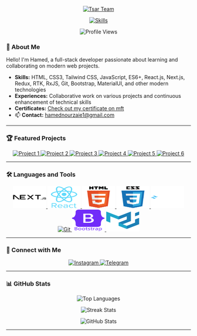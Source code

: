 <!-- Header with Animated Typing Effect -->
<p align="center">
  <a href="https://github.com/hamedmkm">
    <img src="https://readme-typing-svg.demolab.com?font=Fira+Code&size=30&duration=1000&pause=800&color=F70000&center=true&width=435&lines=Tsar+Team" alt="Tsar Team" />
  </a>
</p>

<p align="center">
  <a href="https://portfol1oportfolio.netlify.app">
    <img src="https://readme-typing-svg.demolab.com?font=Fira+Code&size=30&duration=1000&pause=1000&color=F70000&center=true&width=835&lines=FullStack:FrontEnd-BackEnd" alt="Skills" />
  </a>
</p>

<p align="center">
  <img src="https://komarev.com/ghpvc/?username=hamedmkm&label=Profile%20views&color=ff0000&style=flat" alt="Profile Views" />
</p>


###      🌱 About Me

Hello! I'm Hamed, a full-stack developer passionate about learning and collaborating on modern web projects.  
- **Skills:** HTML, CSS3, Tailwind CSS, JavaScript, ES6+, React.js, Next.js, Redux, RTK, RxJS, Git, Bootstrap, MaterialUI, and other modern technologies  
- **Experiences:** Collaborative work on various projects and continuous enhancement of technical skills  
- **Certificates:** [Check out my certificate on mft](https://mftplus.com/verifycertificate?auto=1&nationalcode=105868470490&code=1760016)  
- 📫 **Contact:** [hamednourzaie1@gmail.com](mailto:hamednourzaie1@gmail.com)

---

###     🏆 Featured Projects

<p align="center">
  <!-- Example badges using Shields.io -->
  <a href="https://d1gikala.netlify.app/">
    <img src="https://img.shields.io/badge/Project-1-4CAF50?style=for-the-badge&logo=appveyor" alt="Project 1" />
  </a>
  <a href="https://filimo2.netlify.app/">
    <img src="https://img.shields.io/badge/Project-2-2196F3?style=for-the-badge&logo=appveyor" alt="Project 2" />
  </a>
  <a href="https://crypto-2pp.netlify.app/">
    <img src="https://img.shields.io/badge/Project-3-FF9800?style=for-the-badge&logo=appveyor" alt="Project 3" />
  </a>

  <a href="https://deepf.netlify.app/">
    <img src="https://img.shields.io/badge/Project-4-4CAF50?style=for-the-badge&logo=appveyor" alt="Project 4" />
  </a>
  <a href="https://interview-prep-samples.netlify.app/">
    <img src="https://img.shields.io/badge/Project-5-2196F3?style=for-the-badge&logo=appveyor" alt="Project 5" />
  </a>
  <a href="https://t1cketbooking.netlify.app/">
    <img src="https://img.shields.io/badge/Project-6-FF9800?style=for-the-badge&logo=appveyor" alt="Project 6" />
  </a>
</p>

---

###      🛠 Languages and Tools

<p align="center">
  <!-- Next.js -->
  <a href="https://nextjs.org/" target="_blank" rel="noreferrer">
    <img src="https://raw.githubusercontent.com/devicons/devicon/master/icons/nextjs/nextjs-original-wordmark.svg" alt="Next.js" width="90" height="60" style="background-color: #fff;"/>
  </a>
  <!-- React.js -->
  <a href="https://reactjs.org/" target="_blank" rel="noreferrer">
    <img src="https://raw.githubusercontent.com/devicons/devicon/master/icons/react/react-original-wordmark.svg" alt="React.js" width="90" height="60"/>
  </a>
  <!-- HTML5 -->
  <a href="https://developer.mozilla.org/en-US/docs/Web/HTML" target="_blank" rel="noreferrer">
    <img src="https://raw.githubusercontent.com/devicons/devicon/master/icons/html5/html5-original-wordmark.svg" alt="HTML5" width="90" height="60"/>
  </a>
  <!-- CSS3 -->
  <a href="https://developer.mozilla.org/en-US/docs/Web/CSS" target="_blank" rel="noreferrer">
    <img src="https://raw.githubusercontent.com/devicons/devicon/master/icons/css3/css3-original-wordmark.svg" alt="CSS3" width="90" height="60"/>
  </a>
  <!-- Tailwind CSS -->
  <a href="https://tailwindcss.com/" target="_blank" rel="noreferrer">
    <img src="https://raw.githubusercontent.com/devicons/devicon/master/icons/tailwindcss/tailwindcss-original-wordmark.svg" alt="Tailwind CSS" width="90" height="60"/>
  </a>
  <!-- Git -->
  <a href="https://git-scm.com/" target="_blank" rel="noreferrer">
    <img src="https://www.vectorlogo.zone/logos/git-scm/git-scm-icon.svg" alt="Git" width="90" height="40"/>
  </a>
  <!-- Bootstrap -->
  <a href="https://getbootstrap.com" target="_blank" rel="noreferrer">
    <img src="https://raw.githubusercontent.com/devicons/devicon/master/icons/bootstrap/bootstrap-plain-wordmark.svg" alt="Bootstrap" width="90" height="60"/>
  </a>
  <!-- MaterialUI -->
  <a href="https://mui.com/" target="_blank" rel="noreferrer">
    <img src="https://raw.githubusercontent.com/devicons/devicon/master/icons/materialui/materialui-original.svg" alt="MaterialUI" width="90" height="60"/>
  </a>
</p>

---

###       🔗 Connect with Me

<p align="center">
  <a href="https://instagram.com/hamednourzaei" target="_blank">
    <img src="https://raw.githubusercontent.com/rahuldkjain/github-profile-readme-generator/master/src/images/icons/Social/instagram.svg" alt="Instagram" width="40" height="40" />
  </a>
  <a href="https://t.me/hard_days_champion" target="_blank">
    <img src="https://upload.wikimedia.org/wikipedia/commons/8/82/Telegram_logo.svg" alt="Telegram" width="40" height="40" />
  </a>
</p>

---

###     📊 GitHub Stats

<p align="center">
  <img src="https://github-readme-stats.vercel.app/api/top-langs?username=hamedmkm&show_icons=true&theme=tokyonight&title_color=ffffff&text_color=ffffff&locale=en&layout=compact" alt="Top Languages" />
</p>


<p align="center">
  <img src="https://github-readme-streak-stats.herokuapp.com/?user=hamedmkm&theme=tokyonight" alt="Streak Stats" />
</p>
<p align="center">
  <img src="https://github-readme-stats.vercel.app/api?username=hamedmkm&show_icons=true&theme=tokyonight&locale=en" alt="GitHub Stats" />
</p>

---

